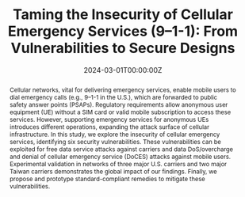 ---
title: "Taming the Insecurity of Cellular Emergency Services (9–1-1): From Vulnerabilities to Secure Designs"
authors:
  - Min-Yue Chen*
  - Yiwen Hu*
  - Guan-Hua Tu
  - Chi-Yu Li
  - Sihan Wang
  - admin
  - Tian Xie
  - Li Xiao
  - Chunyi Peng
  - Zhaowei Tan
  - Songwu Lu
author_notes:
- "Equal contribution"
- "Equal contribution"
date: "2024-03-01T00:00:00Z"
doi: "10.1109/TNET.2024.3379292"

# Schedule page publish date (NOT publication's date).
publishDate: "2024-03-01T00:00:00Z"

# Publication type.
# Accepts a single type but formatted as a YAML list (for Hugo requirements).
# Enter a publication type from the CSL standard.
publication_types: ["paper-conference"]

# Publication name and optional abbreviated publication name.
publication: "*JIEEE/ACM TRANSACTIONS ON NETWORKING"
publication_short: "TNET"

abstract: Cellular networks, vital for delivering emergency services, enable mobile users to dial emergency calls (e.g., 9–1-1 in the U.S.), which are forwarded to public safety answer points (PSAPs). Regulatory requirements allow anonymous user equipment (UE) without a SIM card or valid mobile subscription to access these services. However, supporting emergency services for anonymous UEs introduces different operations, expanding the attack surface of cellular infrastructure. In this study, we explore the insecurity of cellular emergency services, identifying six security vulnerabilities. These vulnerabilities can be exploited for free data service attacks against carriers and data DoS/overcharge and denial of cellular emergency service (DoCES) attacks against mobile users. Experimental validation in networks of three major U.S. carriers and two major Taiwan carriers demonstrates the global impact of our findings. Finally, we propose and prototype standard-compliant remedies to mitigate these vulnerabilities.

# Summary. An optional shortened abstract.
summary: Cellular emergency services for anonymous users introduce vulnerabilities that allow free data, DoS, and denial of service attacks, validated in U.S. and Taiwan networks, with proposed standard-compliant remedies.

tags:
- Source Themes
featured: false

# links:
# - name: ""
#   url: ""
url_pdf: https://www.computer.org/csdl/journal/nt/2024/04/10479537/1VCTwTN01OM
#url_code: 'https://github.com/HugoBlox/hugo-blox-builder'
#url_dataset: ''
#url_poster: ''
#url_project: ''
#url_slides: ''
#url_source: ''
#url_video: ''

# Featured image
# To use, add an image named `featured.jpg/png` to your page's folder. 
image:
  caption: 'Image credit: [**Unsplash**](https://unsplash.com/photos/jdD8gXaTZsc)'
  focal_point: ""
  preview_only: false

# Associated Projects (optional).
#   Associate this publication with one or more of your projects.
#   Simply enter your project's folder or file name without extension.
#   E.g. `internal-project` references `content/project/internal-project/index.md`.
#   Otherwise, set `projects: []`.
projects: []

# Slides (optional).
#   Associate this publication with Markdown slides.
#   Simply enter your slide deck's filename without extension.
#   E.g. `slides: "example"` references `content/slides/example/index.md`.
#   Otherwise, set `slides: ""`.
slides: example
---
